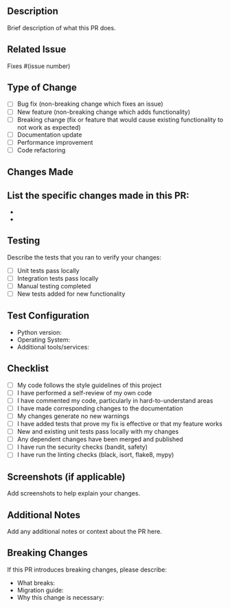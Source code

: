 ## Description
Brief description of what this PR does.

## Related Issue
Fixes #(issue number)

## Type of Change
- [ ] Bug fix (non-breaking change which fixes an issue)
- [ ] New feature (non-breaking change which adds functionality)
- [ ] Breaking change (fix or feature that would cause existing functionality to not work as expected)
- [ ] Documentation update
- [ ] Performance improvement
- [ ] Code refactoring

## Changes Made
List the specific changes made in this PR:
-
-
-

## Testing
Describe the tests that you ran to verify your changes:
- [ ] Unit tests pass locally
- [ ] Integration tests pass locally
- [ ] Manual testing completed
- [ ] New tests added for new functionality

## Test Configuration
- Python version:
- Operating System:
- Additional tools/services:

## Checklist
- [ ] My code follows the style guidelines of this project
- [ ] I have performed a self-review of my own code
- [ ] I have commented my code, particularly in hard-to-understand areas
- [ ] I have made corresponding changes to the documentation
- [ ] My changes generate no new warnings
- [ ] I have added tests that prove my fix is effective or that my feature works
- [ ] New and existing unit tests pass locally with my changes
- [ ] Any dependent changes have been merged and published
- [ ] I have run the security checks (bandit, safety)
- [ ] I have run the linting checks (black, isort, flake8, mypy)

## Screenshots (if applicable)
Add screenshots to help explain your changes.

## Additional Notes
Add any additional notes or context about the PR here.

## Breaking Changes
If this PR introduces breaking changes, please describe:
- What breaks:
- Migration guide:
- Why this change is necessary:
